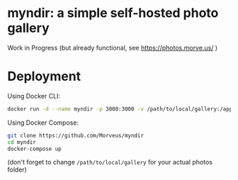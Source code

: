 # myndir: a simple self-hosted photo gallery

Work in Progress 
(but already functional, see https://photos.morve.us/ ) 

# Deployment 

Using Docker CLI:
```sh
docker run -d --name myndir -p 3000:3000 -v /path/to/local/gallery:/app/source morveus/myndir:latest`
```

Using Docker Compose:
```sh
git clone https://github.com/Morveus/myndir
cd myndir
docker-compose up
```

(don't forget to change `/path/to/local/gallery` for your actual photos folder) 
